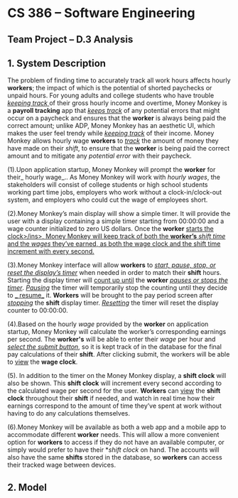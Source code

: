 # CS 386 – Software Engineering
## Team Project – D.3 Analysis

## **1. System Description**
The problem of finding time to accurately track all work hours affects hourly **workers**; the impact of which is the potential of shorted paychecks or unpaid hours. For young adults and college students who have trouble <ins> _keeping track_ </ins> of their gross hourly income and overtime, Money Monkey is a **payroll tracking** app that <ins>_keeps track_</ins> of any potential errors that might occur on a paycheck and ensures that the **worker** is always being paid the correct amount; unlike ADP, Money Monkey has an aesthetic UI, which makes the user feel trendy while <ins>_keeping track_</ins> of their income. Money Monkey allows hourly wage **workers** to <ins>_track_</ins> the amount of money they have made on their _shift_, to ensure that the **worker** is being paid the correct amount and to mitigate any _potential error_ with their paycheck. 

(1).Upon application startup, Money Monkey will prompt the **worker** for their_ hourly wage_.. As Money Monkey will work with _hourly wages_, the stakeholders will consist of college students or high school students working part time jobs, employers who work without a clock-in/clock-out system, and employers who could cut the wage of employees short.

(2).Money Monkey’s main display will show a simple timer. It will provide the user with a display containing a simple timer starting from 00:00:00 and a wage counter initialized to zero US dollars. Once the **worker** <ins>starts the clock>/ins>, Money Monkey will keep track of both the **worker’s** _shift time_ and the _wages_ they’ve earned, as both the wage clock and the shift time increment with every second.

(3).Money Monkey interface will allow **workers** to <ins>_start, pause, stop, or reset the display’s timer_</ins> when needed in order to match their **shift** hours. Starting the display timer will <ins>count up until</ins> the **worker** <ins>_pauses or stops the timer_</ins>. <ins>_Pausing_</ins> the timer will temporarily stop the counting until they decide to <ins>_ resume_</ins> it. **Workers** will be brought to the pay period screen after <ins>_stopping_</ins> the **shift** display timer. <ins>_Resetting_</ins> the timer will reset  the display counter to 00:00:00. 


(4).Based on the hourly _wage_ provided by the **worker** on application startup, Money Monkey will calculate the worker’s corresponding earnings per second. The **worker's** will be able to enter their _wage_ per hour and <ins>_select the submit button_</ins>, so it is kept track of in the database for the final pay calculations of their **shift**. After clicking submit, the workers will be able to <ins>view</ins> the **wage clock**. 

(5). In addition to the timer on the Money Monkey display, a **shift clock** will also be shown. This **shift clock** will increment every second according to the calculated wage per second for the user. **Workers** can <ins>view</ins> the **shift clock** throughout their **shift** if needed, and watch in real time how their earnings correspond to the amount of time they’ve spent at work without having to do any calculations themselves. 

(6).Money Monkey will be available as both a web app and a mobile app to accommodate different **worker** needs. This will allow a more convenient option for **workers** to access if they do not have an available computer, or simply would prefer to have their **shift clock* on hand. The accounts will also have the same **shifts** stored in the database, so **workers** can access their tracked wage between devices.


## **2. Model**


